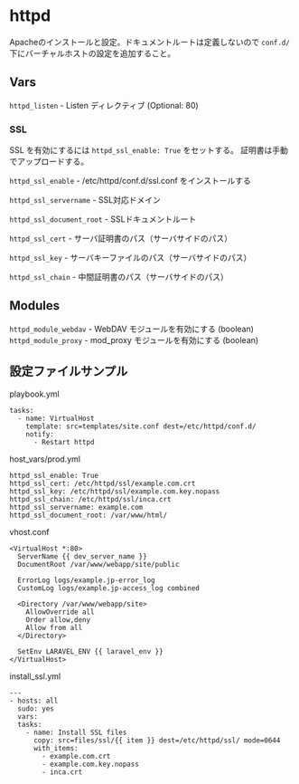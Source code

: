 # httpd

Apacheのインストールと設定。ドキュメントルートは定義しないので `conf.d/` 下にバーチャルホストの設定を追加すること。

## Vars

`httpd_listen` - Listen ディレクティブ (Optional: 80)

### SSL

SSL を有効にするには `httpd_ssl_enable: True` をセットする。
証明書は手動でアップロードする。

`httpd_ssl_enable` - /etc/httpd/conf.d/ssl.conf をインストールする

`httpd_ssl_servername` - SSL対応ドメイン

`httpd_ssl_document_root` - SSLドキュメントルート

`httpd_ssl_cert` - サーバ証明書のパス（サーバサイドのパス）

`httpd_ssl_key` - サーバキーファイルのパス（サーバサイドのパス）

`httpd_ssl_chain` - 中間証明書のパス（サーバサイドのパス）

## Modules

`httpd_module_webdav` - WebDAV モジュールを有効にする (boolean)
`httpd_module_proxy` - mod_proxy モジュールを有効にする (boolean)

## 設定ファイルサンプル

playbook.yml

```
tasks:
  - name: VirtualHost
    template: src=templates/site.conf dest=/etc/httpd/conf.d/
    notify:
      - Restart httpd
```

host_vars/prod.yml

```
httpd_ssl_enable: True
httpd_ssl_cert: /etc/httpd/ssl/example.com.crt
httpd_ssl_key: /etc/httpd/ssl/example.com.key.nopass
httpd_ssl_chain: /etc/httpd/ssl/inca.crt
httpd_ssl_servername: example.com
httpd_ssl_document_root: /var/www/html/
```

vhost.conf

```
<VirtualHost *:80>
  ServerName {{ dev_server_name }}
  DocumentRoot /var/www/webapp/site/public

  ErrorLog logs/example.jp-error_log
  CustomLog logs/example.jp-access_log combined

  <Directory /var/www/webapp/site>
    AllowOverride all
    Order allow,deny
    Allow from all
  </Directory>

  SetEnv LARAVEL_ENV {{ laravel_env }}
</VirtualHost>
```

install_ssl.yml

```
---
- hosts: all
  sudo: yes
  vars:
  tasks:
    - name: Install SSL files
      copy: src=files/ssl/{{ item }} dest=/etc/httpd/ssl/ mode=0644
      with_items:
        - example.com.crt
        - example.com.key.nopass
        - inca.crt
```
